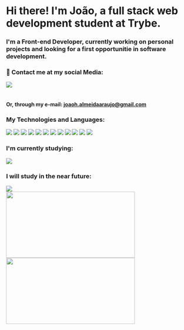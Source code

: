 # Hi there! I'm João, a full stack web development student at Trybe.
### I'm a Front-end Developer, currently working on personal projects and looking for a first opportunitie in software development.




### 💬 Contact me at my social Media:
<a href="https://www.linkedin.com/in/joãohenriquealmeida/" target="blank">
<img src="https://img.shields.io/badge/LinkedIn-0077B5?style=for-the-badge&logo=linkedin&logoColor=white" />
</a>
<br></br>

#### Or, through my e-mail: joaoh.almeidaaraujo@gmail.com

### My Technologies and Languages: 
<div>
  <img src="https://img.shields.io/badge/Git-F05032?style=for-the-badge&logo=git&logoColor=white" />
  <img src="https://img.shields.io/badge/HTML5-E34F26?style=for-the-badge&logo=html5&logoColor=white" />
  <img src="https://img.shields.io/badge/CSS3-1572B6?style=for-the-badge&logo=css3&logoColor=white" />
  <img src="https://img.shields.io/badge/JavaScript-F7DF1E?style=for-the-badge&logo=javascript&logoColor=black" />
  <img src="https://img.shields.io/badge/React-20232A?style=for-the-badge&logo=react&logoColor=61DAFB" />
  <img src="https://img.shields.io/badge/React_Router-CA4245?style=for-the-badge&logo=react-router&logoColor=white" />
  <img src="https://img.shields.io/badge/Redux-593D88?style=for-the-badge&logo=redux&logoColor=white" />
  <img src="https://img.shields.io/badge/Bootstrap-563D7C?style=for-the-badge&logo=bootstrap&logoColor=white" />
  <img src="https://img.shields.io/badge/Jest-C21325?style=for-the-badge&logo=jest&logoColor=white" />
  <img src="https://img.shields.io/badge/docker-007ACC?style=for-the-badge&logo=docker&logoColor=white" />
  <img src="https://img.shields.io/badge/Node.js-339933?style=for-the-badge&logo=nodedotjs&logoColor=white" />
  <img src="https://img.shields.io/badge/MySQL-00000F?style=for-the-badge&logo=mysql&logoColor=white" />
</div>


### I'm currently studying:
<div>
	<img src="https://img.shields.io/badge/TypeScript-007ACC?style=for-the-badge&logo=typescript&logoColor=white" />
</div>

### I will study in the near future:

<div>
	<img src="https://img.shields.io/badge/MongoDB-4EA94B?style=for-the-badge&logo=mongodb&logoColor=white" />
</div>


<div>
  <img height="180em" src="https://github-readme-stats.vercel.app/api?username=JoaoHenriqueAlmeida&show_icons=true&theme=tokyonight" width="350"/>
  <img height="180em" src="https://github-readme-stats.vercel.app/api/top-langs/?username=JoaoHenriqueAlmeida&layout=compact&theme=tokyonight" width="350"/>
</div>




